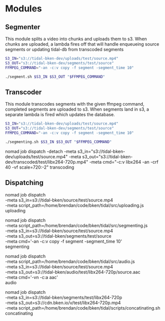 # Modules

## Segmenter

This module splits a video into chunks and uploads them to s3. When chunks are uploaded, a lambda fires off that will handle enqueueing source segments or updating tidal-db from transcoded segments

```bash
S3_IN="s3://tidal-bken-dev/uploads/test/source.mp4"
S3_OUT="s3://tidal-bken-dev/segments/test/source"
FFMPEG_COMMAND="-an -c:v copy -f segment -segment_time 10"

./segment.sh $S3_IN $S3_OUT "$FFMPEG_COMMAND"
```

## Transcoder

This module transcodes segments with the given ffmpeg command, completed segments are uploaded to s3. When segments land in s3, a separate lambda is fired which updates the database.

```bash
S3_IN="s3://tidal-bken-dev/uploads/test/source.mp4"
S3_OUT="s3://tidal-bken-dev/segments/test/source"
FFMPEG_COMMAND="-an -c:v copy -f segment -segment_time 10"

./segmenting.sh $S3_IN $S3_OUT "$FFMPEG_COMMAND"
```

nomad job dispatch -detach -meta s3_in="s3://tidal-bken-dev/uploads/test/source.mp4" -meta s3_out="s3://tidal-bken-dev/transcoded/test/libx264-720p.mp4" -meta cmd="-c:v libx264 -an -crf 40 -vf scale=720:-2" transcoding

## Dispatching

nomad job dispatch \
  -meta s3_in=s3://tidal-bken/source/test/source.mp4 \
  -meta script_path=/home/brendan/code/bken/tidal/src/uploading.js \
  uploading

nomad job dispatch \
  -meta script_path=/home/brendan/code/bken/tidal/src/segmenting.js \
  -meta s3_in=s3://tidal-bken/source/test/source.mp4 \
  -meta s3_out=s3://tidal-bken/segments/test/source \
  -meta cmd='-an -c:v copy -f segment -segment_time 10' \
  segmenting

nomad job dispatch \
  -meta script_path=/home/brendan/code/bken/tidal/src/audio.js \
  -meta s3_in=s3://tidal-bken/source/test/source.mp4 \
  -meta s3_out=s3://tidal-bken/audio/test/libx264-720p/source.aac \
  -meta cmd='-vn -c:a aac' \
  audio

nomad job dispatch \
  -meta s3_in=s3://tidal-bken/segments/test/libx264-720p \
  -meta s3_out=s3://cdn.bken.io/v/test/libx264-720p.mp4 \
  -meta script_path=/home/brendan/code/bken/tidal/scripts/concatinating.sh \
  concatinating